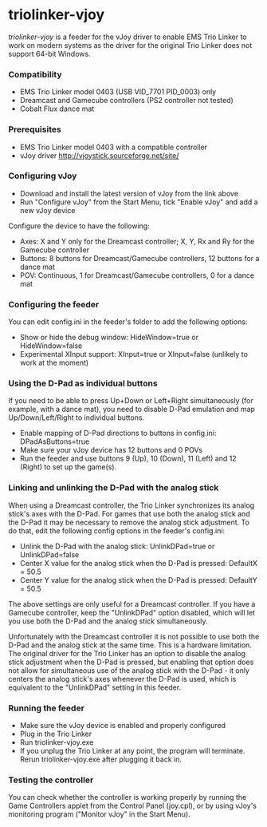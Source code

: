 # triolinker-vjoy

*triolinker-vjoy* is a feeder for the vJoy driver to enable EMS Trio Linker to work on modern systems as the driver for the original Trio Linker does not support 64-bit Windows.

### Compatibility
- EMS Trio Linker model 0403 (USB VID_7701 PID_0003) only
- Dreamcast and Gamecube controllers (PS2 controller not tested)
- Cobalt Flux dance mat

### Prerequisites
- EMS Trio Linker model 0403 with a compatible controller
- vJoy driver http://vjoystick.sourceforge.net/site/

### Configuring vJoy
- Download and install the latest version of vJoy from the link above
- Run "Configure vJoy" from the Start Menu, tick "Enable vJoy" and add a new vJoy device

Configure the device to have the following:
- Axes: X and Y only for the Dreamcast controller; X, Y, Rx and Ry for the Gamecube controller
- Buttons: 8 buttons for Dreamcast/Gamecube controllers, 12 buttons for a dance mat
- POV: Continuous, 1 for Dreamcast/Gamecube controllers, 0 for a dance mat

### Configuring the feeder
You can edit config.ini in the feeder's folder to add the following options:
- Show or hide the debug window: HideWindow=true or HideWindow=false
- Experimental XInput support: XInput=true or XInput=false (unlikely to work at the moment)

### Using the D-Pad as individual buttons
If you need to be able to press Up+Down or Left+Right simultaneously (for example, with a dance mat), you need to disable D-Pad emulation and map Up/Down/Left/Right to individual buttons.
- Enable mapping of D-Pad directions to buttons in config.ini: DPadAsButtons=true
- Make sure your vJoy device has 12 buttons and 0 POVs
- Run the feeder and use buttons 9 (Up), 10 (Down), 11 (Left) and 12 (Right) to set up the game(s).

### Linking and unlinking the D-Pad with the analog stick
When using a Dreamcast controller, the Trio Linker synchronizes its analog stick's axes with the D-Pad. For games that use both the analog stick and the D-Pad it may be necessary to remove the analog stick adjustment. To do that, edit the following config options in the feeder's config.ini:
- Unlink the D-Pad with the analog stick: UnlinkDPad=true or UnlinkDPad=false
- Center X value for the analog stick when the D-Pad is pressed: DefaultX = 50.5
- Center Y value for the analog stick when the D-Pad is pressed: DefaultY = 50.5

The above settings are only useful for a Dreamcast controller. If you have a Gamecube controller, keep the "UnlinkDPad" option disabled, which will let you use both the D-Pad and the analog stick simultaneously.

Unfortunately with the Dreamcast controller it is not possible to use both the D-Pad and the analog stick at the same time. This is a hardware limitation. The original driver for the Trio Linker has an option to disable the analog stick adjustment when the D-Pad is pressed, but enabling that option does not allow for simultaneous use of the analog stick with the D-Pad - it only centers the analog stick's axes whenever the D-Pad is used, which is equivalent to the "UnlinkDPad" setting in this feeder.

### Running the feeder
- Make sure the vJoy device is enabled and properly configured
- Plug in the Trio Linker
- Run triolinker-vjoy.exe
- If you unplug the Trio Linker at any point, the program will terminate. Rerun triolinker-vjoy.exe after plugging it back in.

### Testing the controller ###
You can check whether the controller is working properly by running the Game Controllers applet from the Control Panel (joy.cpl), or by using vJoy's monitoring program ("Monitor vJoy" in the Start Menu).